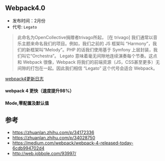 ## Webpack4.0

- 发布时间：2月份
- 代号: `Legato`

> 此命名为OpenCollective捐赠者trivago所起，
> [在 trivago] 我们通常以音乐主题来命名我们的项目。例如，我们之前的 JS 框架叫 “Harmony”，我们的新框架叫“Melody”。PHP 的话我们使用基于 Symfony 上层封装，我们叫它“Orchestra”。 Legato 意味着毫无间隙地连续演奏每个节奏。这点和 Webpack 很像，Webpack 将我们的前端资源（JS，CSS甚至更多）无间隙的打包在一起。因此我们相信 “Legato” 这个代号会适合 Webpack。 

[webpack4更新日志](https://github.com/webpack/webpack/releases)

#### webpack 4 更快（速度提升98%）

#### Mode,零配置及默认值

#### 

## 参考

- https://zhuanlan.zhihu.com/p/34172336
- https://zhuanlan.zhihu.com/p/34028750
- https://medium.com/webpack/webpack-4-released-today-6cdb994702d4
- http://web.jobbole.com/93997/
